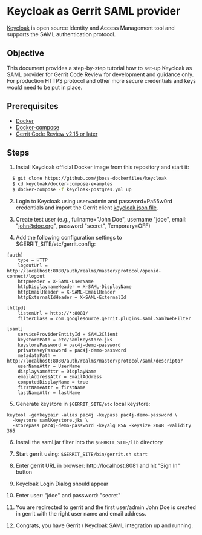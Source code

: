 # Keycloak as Gerrit SAML provider

[Keycloak](https://www.keycloak.org/) is open source Identity and Access
Management tool and supports the SAML authentication protocol.

## Objective

This document provides a step-by-step tutorial how to set-up Keycloak as
SAML provider for Gerrit Code Review for development and guidance only.
For production HTTPS protocol and other more secure credentials and keys
would need to be put in place.

## Prerequisites

- [Docker](https://www.docker.com/get-started)
- [Docker-compose](https://docs.docker.com/compose/)
- [Gerrit Code Review v2.15 or later](https://www.gerritcodereview.com)

## Steps

1. Install Keycloak official Docker image from this repository and start it:

```bash
  $ git clone https://github.com/jboss-dockerfiles/keycloak
  $ cd keycloak/docker-compose-examples
  $ docker-compose -f keycloak-postgres.yml up
```

2. Login to Keycloak using user=admin and password=Pa55w0rd credentials and import
the Gerrit client [keycloak json file](keycloak-gerrit-client-export.json).

3. Create test user (e.g., fullname="John Doe", username "jdoe", email: "john@doe.org", password "secret", Temporary=OFF)

4. Add the following configuration settings to $GERRIT_SITE/etc/gerrit.config:

```
[auth]
    type = HTTP
    logoutUrl = http://localhost:8080/auth/realms/master/protocol/openid-connect/logout
    httpHeader = X-SAML-UserName
    httpDisplaynameHeader = X-SAML-DisplayName
    httpEmailHeader = X-SAML-EmailHeader
    httpExternalIdHeader = X-SAML-ExternalId

[httpd]
    listenUrl = http://*:8081/
    filterClass = com.googlesource.gerrit.plugins.saml.SamlWebFilter

[saml]
    serviceProviderEntityId = SAML2Client
    keystorePath = etc/samlKeystore.jks
    keystorePassword = pac4j-demo-password
    privateKeyPassword = pac4j-demo-password
    metadataPath = http://localhost:8080/auth/realms/master/protocol/saml/descriptor
    userNameAttr = UserName
    displayNameAttr = DisplayName
    emailAddressAttr = EmailAddress
    computedDisplayName = true
    firstNameAttr = firstName
    lastNameAttr = lastName
```

5. Generate keystore in `$GERRIT_SITE/etc` local keystore:

```
keytool -genkeypair -alias pac4j -keypass pac4j-demo-password \
  -keystore samlKeystore.jks \
  -storepass pac4j-demo-password -keyalg RSA -keysize 2048 -validity 365
```

6. Install the saml.jar filter into the `$GERRIT_SITE/lib` directory

7. Start gerrit using: `$GERRIT_SITE/bin/gerrit.sh start`

8. Enter gerrit URL in browser: http://localhost:8081 and hit "Sign In" button

9. Keycloak Login Dialog should appear

10. Enter user: "jdoe" and password: "secret"

11. You are redirected to gerrit and the first user/admin John Doe is created
in gerrit with the right user name and email address.

12. Congrats, you have Gerrit / Keycloak SAML integration up and running.

